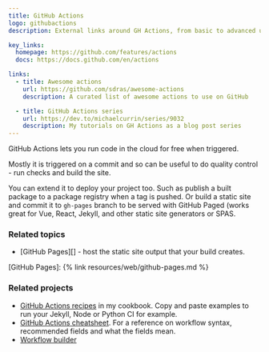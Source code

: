 ```yaml
---
title: GitHub Actions
logo: githubactions
description: External links around GH Actions, from basic to advanced usage

key_links:
  homepage: https://github.com/features/actions
  docs: https://docs.github.com/en/actions

links:
  - title: Awesome actions
    url: https://github.com/sdras/awesome-actions
    description: A curated list of awesome actions to use on GitHub

  - title: GitHub Actions series
    url: https://dev.to/michaelcurrin/series/9032
    description: My tutorials on GH Actions as a blog post series
---
```


GitHub Actions lets you run code in the cloud for free when triggered.

Mostly it is triggered on a commit and so can be useful to do quality control - run checks and build the site.

You can extend it to deploy your project too. Such as publish a built package to a package registry when a tag is pushed. Or build a static site and commit it to `gh-pages` branch to be served with GitHub Paged (works great for Vue, React, Jekyll, and other static site generators or SPAS.

### Related topics

- [GitHub Pages][] - host the static site output that your build creates.

[GitHub Pages]: {% link resources/web/github-pages.md %}

### Related projects

- [GitHub Actions recipes](https://michaelcurrin.github.io/code-cookbook/recipes/ci-cd/github-actions/) in my cookbook. Copy and paste examples to run your Jekyll, Node or Python CI for example.
- [GitHub Actions cheatsheet](https://michaelcurrin.github.io/dev-cheatsheets/cheatsheets/ci-cd/github-actions/). For a reference on workflow syntax, recommended fields and what the fields mean.
- [Workflow builder](https://michaelcurrin.github.io/workflow-builder/)
